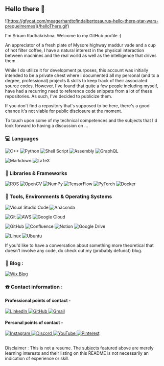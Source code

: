 ## Hello there 👋

![https://gfycat.com/meagerhardtofindalbertosaurus-hello-there-star-wars-prequelmemes](/helloThere.gif) 

I'm Sriram Radhakrishna. Welcome to my GitHub profile :)

An appreciator of a fresh plate of Mysore highway maddur vade and a cup of hot filter coffee, I have a natural interest in the physical interaction between machines and the real world as well as the intelligence that drives them.

<!-- [![Sriram's GitHub Banner](./banner.jpg)](https://www.artstation.com/artwork/oAoL9z)
Artwork credits : [Max Hay](https://www.artstation.com/max_v_hay)
 -->

While I do utilize it for development purposes, this account was initially intended to be a private chest where I documented all my personal (and to a degree, professional) projects & skills to keep track of their associated source codes. However, I've found that quite a few people including myself, have had a recurring need to reference code snippets from a lot of these repositories. As such, I've decided to publicize them. 

If you don't find a repository that's supposed to be here, there's a good chance it's not viable for public disclosure at the moment.

<!--

### 🏆 GitHub User Statistics :

<p align="center">
    <img src="https://github-readme-stats.vercel.app/api/top-langs/?username=SR42-dev&count_private=true&layout=compact&show_icons=true&theme=react"></img>
</p>

<p align="center">
    <img src="https://github-readme-stats.vercel.app/api?username=SR42-dev&count_private=true&theme=react&showicons=true"></img>
    <img src="https://github-readme-streak-stats.herokuapp.com/?user=SR42-dev&theme=react"></img>
</p>

-->

<!-- [![GitHub Activity Graph](https://activity-graph.herokuapp.com/graph?username=SR42-dev&theme=react-dark)]() -->

To touch upon some of my technical competences and the subjects that I'd look forward to having a discussion on ...

### 💻 Languages
![C++](https://img.shields.io/badge/c++-%2300599C.svg?style=for-the-badge&logo=c%2B%2B&logoColor=white)
![Python](https://img.shields.io/badge/python-3670A0?style=for-the-badge&logo=python&logoColor=ffdd54)
![Shell Script](https://img.shields.io/badge/shell_script-%23121011.svg?style=for-the-badge&logo=gnu-bash&logoColor=white)
![Assembly](https://img.shields.io/badge/_-ASM-6E4C13.svg?style=for-the-badge)
![GraphQL](https://img.shields.io/badge/-GraphQL-E10098?style=for-the-badge&logo=graphql&logoColor=white)

![Markdown](https://img.shields.io/badge/markdown-%23000000.svg?style=for-the-badge&logo=markdown&logoColor=white)
![LaTeX](https://img.shields.io/badge/latex-%23008080.svg?style=for-the-badge&logo=latex&logoColor=white)

### 🧰 Libraries & Frameworks
![ROS](https://img.shields.io/badge/ros-%230A0FF9.svg?style=for-the-badge&logo=ros&logoColor=white)
![OpenCV](https://img.shields.io/badge/opencv-%23white.svg?style=for-the-badge&logo=opencv&logoColor=white)
![NumPy](https://img.shields.io/badge/numpy-%23013243.svg?style=for-the-badge&logo=numpy&logoColor=white)
![TensorFlow](https://img.shields.io/badge/TensorFlow-%23FF6F00.svg?style=for-the-badge&logo=TensorFlow&logoColor=white)
![PyTorch](https://img.shields.io/badge/PyTorch-%23EE4C2C.svg?style=for-the-badge&logo=PyTorch&logoColor=white)
![Docker](https://img.shields.io/badge/docker-%230db7ed.svg?style=for-the-badge&logo=docker&logoColor=white)

### 🔧 Tools, Environments & Operating Systems
![Visual Studio Code](https://img.shields.io/badge/Visual%20Studio%20Code-0078d7.svg?style=for-the-badge&logo=visual-studio-code&logoColor=white)
![Anaconda](https://img.shields.io/badge/Anaconda-%2344A833.svg?style=for-the-badge&logo=anaconda&logoColor=white)

![Git](https://img.shields.io/badge/git-%23F05033.svg?style=for-the-badge&logo=git&logoColor=white)
![AWS](https://img.shields.io/badge/AWS-%23FF9900.svg?style=for-the-badge&logo=amazon-aws&logoColor=white)
![Google Cloud](https://img.shields.io/badge/GoogleCloud-%234285F4.svg?style=for-the-badge&logo=google-cloud&logoColor=white)

![GitHub](https://img.shields.io/badge/github-%23121011.svg?style=for-the-badge&logo=github&logoColor=white)
![Confluence](https://img.shields.io/badge/confluence-%23172BF4.svg?style=for-the-badge&logo=confluence&logoColor=white)
![Notion](https://img.shields.io/badge/Notion-%23000000.svg?style=for-the-badge&logo=notion&logoColor=white)
![Google Drive](https://img.shields.io/badge/Google%20Drive-4285F4?style=for-the-badge&logo=googledrive&logoColor=white)

![Linux](https://img.shields.io/badge/Linux-FCC624?style=for-the-badge&logo=linux&logoColor=black)
![Ubuntu](https://img.shields.io/badge/Ubuntu-E95420?style=for-the-badge&logo=ubuntu&logoColor=white)

If you'd like to have a conversation about something more theoretical that doesn't involve any code, do check out my (probably defunct) blog.

### 📝 Blog :
<a href="https://sriramradhakrishna42.wixsite.com/sr42">
  <img alt="Wix Blog" src="https://img.shields.io/badge/wix-000?style=for-the-badge&logo=wix&logoColor=white"/>
</a>

### ☎️ Contact information :
#### Professional points of contact -
<a href="https://www.linkedin.com/in/sriram-radhakrishna/">
  <img alt="LinkedIn" src="https://img.shields.io/badge/linkedin-%230077B5.svg?style=for-the-badge&logo=linkedin&logoColor=white?"/>
</a>
<a href="https://github.com/SR42-dev">
  <img alt="GitHub" src="https://img.shields.io/badge/github-%23121011.svg?style=for-the-badge&logo=github&logoColor=white"/>
</a>
<a href="sriram.radhakrishna42@gmail.com">
  <img alt="Gmail" src="https://img.shields.io/badge/Gmail-D14836?style=for-the-badge&logo=gmail&logoColor=white"/>
</a></br>

#### Personal points of contact -
<a href="https://www.instagram.com/sriram_radhakrishna42/">
  <img alt="Instagram" src="https://img.shields.io/badge/Instagram-E4405F?style=for-the-badge&logo=instagram&logoColor=white"/>
</a>
<a href="https://discordapp.com/users/531829555325829143">
  <img alt="Discord" src="https://img.shields.io/badge/Discord-%237289DA.svg?style=for-the-badge&logo=discord&logoColor=white"/>
</a>
<a href="https://www.youtube.com/channel/UC-0S61jIRwGjAQswqviHqrg">
  <img alt="YouTube" src="https://img.shields.io/badge/YouTube-%23FF0000.svg?style=for-the-badge&logo=YouTube&logoColor=white"/>
</a>
<a href="https://in.pinterest.com/sriram_radhakrishna42/">
  <img alt="Pinterest" src="https://img.shields.io/badge/Pinterest-%23E60023.svg?style=for-the-badge&logo=Pinterest&logoColor=white"/>
</a>
</br>
</br>

Disclaimer : This is not a resume. The subjects featured above are merely learning interests and their listing on this README is not necessarily an indication of experience or skill.
